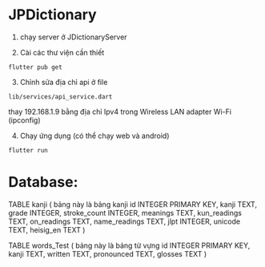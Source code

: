 # JPDictionary
1. chạy server ở JDictionaryServer

2. Cài các thư viện cần thiết
```
flutter pub get
```

3. Chỉnh sửa địa chỉ api ở file 
```
lib/services/api_service.dart
``` 
thay 192.168.1.9 bằng địa chỉ Ipv4 trong Wireless LAN adapter Wi-Fi (ipconfig)

4. Chạy ứng dụng (có thể chạy web và android)
```
flutter run
```




# Database:
   TABLE kanji ( bảng này là bảng kanji
        id INTEGER PRIMARY KEY,
        kanji TEXT,
        grade INTEGER,
        stroke_count INTEGER,
        meanings TEXT,
        kun_readings TEXT,
        on_readings TEXT,
        name_readings TEXT,
        jlpt INTEGER,
        unicode TEXT,
        heisig_en TEXT
    )
  
  TABLE words_Test ( bảng này là bảng từ vựng
        id INTEGER PRIMARY KEY,
        kanji TEXT,
        written TEXT,
        pronounced TEXT,
        glosses TEXT
    )

